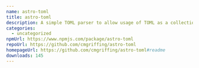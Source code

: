 ```yaml
---
name: astro-toml
title: astro-toml
description: A simple TOML parser to allow usage of TOML as a collection in Astro.
categories:
  - uncategorized
npmUrl: https://www.npmjs.com/package/astro-toml
repoUrl: https://github.com/cmgriffing/astro-toml
homepageUrl: https://github.com/cmgriffing/astro-toml#readme
downloads: 145
---
```

